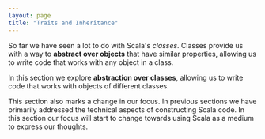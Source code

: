 ```yaml
---
layout: page
title: "Traits and Inheritance"
---
```


So far we have seen a lot to do with Scala's *classes*. Classes provide us with a way to **abstract over objects** that have similar properties, allowing us to write code that works with any object in a class.

In this section we explore **abstraction over classes**, allowing us to write code that works with objects of different classes.

This section also marks a change in our focus. In previous sections we have primarily addressed the technical aspects of constructing Scala code. In this section our focus will start to change towards using Scala as a medium to express our thoughts.
